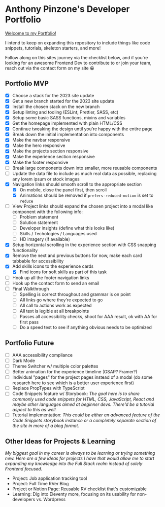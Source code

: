 # Anthony Pinzone's Developer Portfolio

[Welcome to my Portfolio!](http://www.anthonypinzone.online)

I intend to keep on expanding this repository to include things like code snippets, tutorials, skeleton starters, and more!

Follow along on this sites journey via the checklist below, and if you're looking for an awesome Frontend Dev to contribute to or join your team, reach out via the contact form on my site 😀

## Portfolio MVP

- [x] Choose a stack for the 2023 site update
- [x] Get a new branch started for the 2023 site update
- [x] Install the chosen stack on the new branch
- [x] Setup linting and tooling (ESLint, Prettier, SASS, etc)
- [x] Setup some basic SASS functions, mixins and variables
- [x] Get the homepage implemented with plain HTML/CSS
- [x] Continue tweaking the design until you're happy with the entire page
- [x] Break down the initial implementation into components
- [x] Make the navbar responsive
- [x] Make the hero responsive
- [x] Make the projects section responsive
- [x] Make the experience section responsive
- [x] Make the footer responsive
- [ ] Break large components down into smaller, more reusable components
- [ ] Update the data file to include as much real data as possible, replacing any lorem ipsum or stock images
- [x] Navigation links should smooth scroll to the appropriate section
  - [x] On mobile, close the panel first, then scroll
  - [x] Animations should be removed if `prefers-reduced-motion` is set to `reduce`
- [ ] View Project links should expand the chosen project into a modal like component with the following info:
  - [ ] Problem statement
  - [ ] Solution statement
  - [ ] Developer insights (define what this looks like)
  - [ ] Skills / Techologies / Languages used
  - [ ] HD imagery (if available)
- [x] Setup horizontal scrolling in the experience section with CSS snapping functionality
- [x] Remove the next and previous buttons for now, make each card tabbable for accessibility
- [x] Add skills icons to the experience cards
  - [x] Find icons for soft skills as part of this task
- [ ] Hook up all the footer navigation links
- [ ] Hook up the contact form to send an email
- [ ] Final Walkthrough
  - [ ] Spelling is correct throughout and grammar is on point
  - [ ] All links go where they're expected to go
  - [ ] All call to actions work as expected
  - [ ] All text is legible at all breakpoints
  - [ ] Passes all accessibility checks, shoot for AAA result, ok with AA for first pass
  - [ ] Do a speed test to see if anything obvious needs to be optimized

## Portfolio Future

- [ ] AAA accessibility compliance
- [ ] Dark Mode
- [ ] Theme Switcher w/ multiple color palettes
- [ ] Better animation for the experience timeline (GSAP? Framer?)
- [ ] Individual "pages" for the project pages instead of a modal (do some research here to see which is a better user experience first)
- [ ] Replace PropTypes with TypeScript
- [ ] Code Snippets feature w/ Storybook: _The goal here is to share commonly used code snippets for HTML, CSS, JavaScript, React and maybe other languages aimed at beginner devs. There'd be a tutorial aspect to this as well._
- [ ] Tutorial implementation: _This could be either an advanced feature of the Code Snippets storybook instance or a completely separate section of the site in more of a blog format._

## Other Ideas for Projects & Learning

_My biggest goal in my career is always to be learning or trying something new. Here are a few ideas for projects I have that would allow me to start expanding my knowledge into the Full Stack realm instead of solely Frontend focused._

- Project: Job application tracking tool
- Project: Full Time RVer Blog
- Project or Notion Page: Reusable RV checklist that's customizable
- Learning: Dig into Eleventy more, focusing on its usability for non-developers vs. Wordpress
